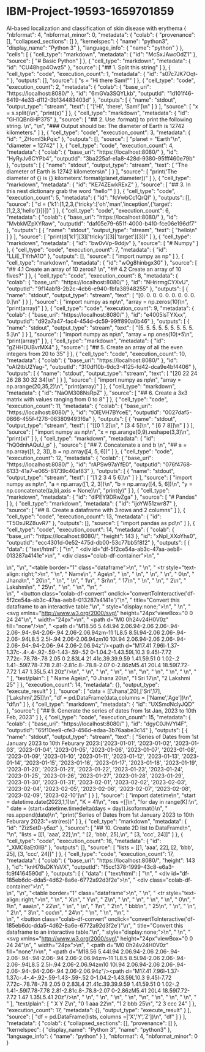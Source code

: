# IBM-Project-19593-1659701859
AI-based localization and classification of skin disease with erythema
{
  "nbformat": 4,
  "nbformat_minor": 0,
  "metadata": {
    "colab": {
      "provenance": [],
      "collapsed_sections": []
    },
    "kernelspec": {
      "name": "python3",
      "display_name": "Python 3"
    },
    "language_info": {
      "name": "python"
    }
  },
  "cells": [
    {
      "cell_type": "markdown",
      "metadata": {
        "id": "McSxJAwcOdZ1"
      },
      "source": [
        "# Basic Python"
      ]
    },
    {
      "cell_type": "markdown",
      "metadata": {
        "id": "CU48hgo4Owz5"
      },
      "source": [
        "## 1. Split this string"
      ]
    },
    {
      "cell_type": "code",
      "execution_count": 1,
      "metadata": {
        "id": "s07c7JK7Oqt-"
      },
      "outputs": [],
      "source": [
        "s = \"Hi there Sam!\""
      ]
    },
    {
      "cell_type": "code",
      "execution_count": 2,
      "metadata": {
        "colab": {
          "base_uri": "https://localhost:8080/"
        },
        "id": "6mGVa3SQYLkb",
        "outputId": "1d101f46-6419-4e33-d112-3b134483403d"
      },
      "outputs": [
        {
          "name": "stdout",
          "output_type": "stream",
          "text": [
            "['Hi', 'there', 'Sam!']\n"
          ]
        }
      ],
      "source": [
        "x = s.split()\n",
        "print(x)"
      ]
    },
    {
      "cell_type": "markdown",
      "metadata": {
        "id": "GH1QBn8HP375"
      },
      "source": [
        "## 2. Use .format() to print the following string. \n",
        "\n",
        "### Output should be: The diameter of Earth is 12742 kilometers."
      ]
    },
    {
      "cell_type": "code",
      "execution_count": 3,
      "metadata": {
        "id": "_ZHoml3kPqic"
      },
      "outputs": [],
      "source": [
        "planet = \"Earth\"\n",
        "diameter = 12742"
      ]
    },
    {
      "cell_type": "code",
      "execution_count": 4,
      "metadata": {
        "colab": {
          "base_uri": "https://localhost:8080/"
        },
        "id": "HyRyJv6CYPb4",
        "outputId": "3ba225af-e1a8-428d-9380-95fff460e79b"
      },
      "outputs": [
        {
          "name": "stdout",
          "output_type": "stream",
          "text": [
            "The diameter of Earth is 12742 kilometers\n"
          ]
        }
      ],
      "source": [
        "print('The diameter of {} is {} kilometers'.format(planet,diameter))"
      ]
    },
    {
      "cell_type": "markdown",
      "metadata": {
        "id": "KE74ZEwkRExZ"
      },
      "source": [
        "## 3. In this nest dictionary grab the word \"hello\""
      ]
    },
    {
      "cell_type": "code",
      "execution_count": 5,
      "metadata": {
        "id": "fcVwbCc1QrQI"
      },
      "outputs": [],
      "source": [
        "d = {'k1':[1,2,3,{'tricky':['oh','man','inception',{'target':[1,2,3,'hello']}]}]}"
      ]
    },
    {
      "cell_type": "code",
      "execution_count": 6,
      "metadata": {
        "colab": {
          "base_uri": "https://localhost:8080/"
        },
        "id": "MvbkMZpXYRaw",
        "outputId": "daf05e79-651f-4000-b410-fce06e196df7"
      },
      "outputs": [
        {
          "name": "stdout",
          "output_type": "stream",
          "text": [
            "hello\n"
          ]
        }
      ],
      "source": [
        "print(d['k1'][3]['tricky'][3]['target'][3])"
      ]
    },
    {
      "cell_type": "markdown",
      "metadata": {
        "id": "bw0vVp-9ddjv"
      },
      "source": [
        "# Numpy"
      ]
    },
    {
      "cell_type": "code",
      "execution_count": 7,
      "metadata": {
        "id": "LLiE_TYrhA1O"
      },
      "outputs": [],
      "source": [
        "import numpy as np"
      ]
    },
    {
      "cell_type": "markdown",
      "metadata": {
        "id": "wOg8hinbgx30"
      },
      "source": [
        "## 4.1 Create an array of 10 zeros? \n",
        "## 4.2 Create an array of 10 fives?"
      ]
    },
    {
      "cell_type": "code",
      "execution_count": 8,
      "metadata": {
        "colab": {
          "base_uri": "https://localhost:8080/"
        },
        "id": "NHrirmgCYXvU",
        "outputId": "9f14abf8-2b2c-4cb6-e940-fbfa38948255"
      },
      "outputs": [
        {
          "name": "stdout",
          "output_type": "stream",
          "text": [
            "[0. 0. 0. 0. 0. 0. 0. 0. 0. 0.]\n"
          ]
        }
      ],
      "source": [
        "import numpy as np\n",
        "array = np.zeros(10)\n",
        "print(array)"
      ]
    },
    {
      "cell_type": "code",
      "execution_count": 9,
      "metadata": {
        "colab": {
          "base_uri": "https://localhost:8080/"
        },
        "id": "e4005lsTYXxx",
        "outputId": "d92a7a47-fac4-454d-dc59-99ff890a0b46"
      },
      "outputs": [
        {
          "name": "stdout",
          "output_type": "stream",
          "text": [
            "[5. 5. 5. 5. 5. 5. 5. 5. 5. 5.]\n"
          ]
        }
      ],
      "source": [
        "import numpy as np\n",
        "array = np.ones(10)*5\n",
        "print(array)"
      ]
    },
    {
      "cell_type": "markdown",
      "metadata": {
        "id": "gZHHDUBvrMX4"
      },
      "source": [
        "## 5. Create an array of all the even integers from 20 to 35"
      ]
    },
    {
      "cell_type": "code",
      "execution_count": 10,
      "metadata": {
        "colab": {
          "base_uri": "https://localhost:8080/"
        },
        "id": "oAI2tbU2Yag-",
        "outputId": "310df10b-9dc3-4125-fd42-dca9e4bf4406"
      },
      "outputs": [
        {
          "name": "stdout",
          "output_type": "stream",
          "text": [
            "[20 22 24 26 28 30 32 34]\n"
          ]
        }
      ],
      "source": [
        "import numpy as np\n",
        "array = np.arange(20,35,2)\n",
        "print(array)"
      ]
    },
    {
      "cell_type": "markdown",
      "metadata": {
        "id": "NaOM308NsRpZ"
      },
      "source": [
        "## 6. Create a 3x3 matrix with values ranging from 0 to 8"
      ]
    },
    {
      "cell_type": "code",
      "execution_count": 11,
      "metadata": {
        "colab": {
          "base_uri": "https://localhost:8080/"
        },
        "id": "tOlEVH7BYceE",
        "outputId": "0027daf5-0866-455f-f276-063809493f6a"
      },
      "outputs": [
        {
          "name": "stdout",
          "output_type": "stream",
          "text": [
            "[[0 1 2]\n",
            " [3 4 5]\n",
            " [6 7 8]]\n"
          ]
        }
      ],
      "source": [
        "import numpy as np\n",
        "x = np.arange(0,9).reshape(3,3)\n",
        "print(x)"
      ]
    },
    {
      "cell_type": "markdown",
      "metadata": {
        "id": "hQ0dnhAQuU_p"
      },
      "source": [
        "## 7. Concatenate a and b \n",
        "## a = np.array([1, 2, 3]), b = np.array([4, 5, 6])"
      ]
    },
    {
      "cell_type": "code",
      "execution_count": 12,
      "metadata": {
        "colab": {
          "base_uri": "https://localhost:8080/"
        },
        "id": "rAPSw97aYfE0",
        "outputId": "076f4768-6133-41a7-e065-81739c40af83"
      },
      "outputs": [
        {
          "name": "stdout",
          "output_type": "stream",
          "text": [
            "[1 2 3 4 5 6]\n"
          ]
        }
      ],
      "source": [
        "import numpy as np\n",
        "a = np.array([1, 2, 3])\n",
        "b = np.array([4, 5, 6])\n",
        "y = np.concatenate((a,b),axis = None)\n",
        "print(y)"
      ]
    },
    {
      "cell_type": "markdown",
      "metadata": {
        "id": "dlPEY9DRwZga"
      },
      "source": [
        "# Pandas"
      ]
    },
    {
      "cell_type": "markdown",
      "metadata": {
        "id": "ijoYW51zwr87"
      },
      "source": [
        "## 8. Create a dataframe with 3 rows and 2 columns"
      ]
    },
    {
      "cell_type": "code",
      "execution_count": 13,
      "metadata": {
        "id": "T5OxJRZ8uvR7"
      },
      "outputs": [],
      "source": [
        "import pandas as pd\n"
      ]
    },
    {
      "cell_type": "code",
      "execution_count": 14,
      "metadata": {
        "colab": {
          "base_uri": "https://localhost:8080/",
          "height": 143
        },
        "id": "xNpI_XXoYhs0",
        "outputId": "ecc4301d-0e52-475d-db00-53c77bb5f8f2"
      },
      "outputs": [
        {
          "data": {
            "text/html": [
              "\n",
              "  <div id=\"df-5f2ce54a-ab3c-47aa-aeb8-013287a4141e\">\n",
              "    <div class=\"colab-df-container\">\n",
              "      <div>\n",
              "<style scoped>\n",
              "    .dataframe tbody tr th:only-of-type {\n",
              "        vertical-align: middle;\n",
              "    }\n",
              "\n",
              "    .dataframe tbody tr th {\n",
              "        vertical-align: top;\n",
              "    }\n",
              "\n",
              "    .dataframe thead th {\n",
              "        text-align: right;\n",
              "    }\n",
              "</style>\n",
              "<table border=\"1\" class=\"dataframe\">\n",
              "  <thead>\n",
              "    <tr style=\"text-align: right;\">\n",
              "      <th></th>\n",
              "      <th>Name</th>\n",
              "      <th>Age</th>\n",
              "    </tr>\n",
              "  </thead>\n",
              "  <tbody>\n",
              "    <tr>\n",
              "      <th>0</th>\n",
              "      <td>Jhana</td>\n",
              "      <td>20</td>\n",
              "    </tr>\n",
              "    <tr>\n",
              "      <th>1</th>\n",
              "      <td>Sri</td>\n",
              "      <td>17</td>\n",
              "    </tr>\n",
              "    <tr>\n",
              "      <th>2</th>\n",
              "      <td>Lakshmi</td>\n",
              "      <td>25</td>\n",
              "    </tr>\n",
              "  </tbody>\n",
              "</table>\n",
              "</div>\n",
              "      <button class=\"colab-df-convert\" onclick=\"convertToInteractive('df-5f2ce54a-ab3c-47aa-aeb8-013287a4141e')\"\n",
              "              title=\"Convert this dataframe to an interactive table.\"\n",
              "              style=\"display:none;\">\n",
              "        \n",
              "  <svg xmlns=\"http://www.w3.org/2000/svg\" height=\"24px\"viewBox=\"0 0 24 24\"\n",
              "       width=\"24px\">\n",
              "    <path d=\"M0 0h24v24H0V0z\" fill=\"none\"/>\n",
              "    <path d=\"M18.56 5.44l.94 2.06.94-2.06 2.06-.94-2.06-.94-.94-2.06-.94 2.06-2.06.94zm-11 1L8.5 8.5l.94-2.06 2.06-.94-2.06-.94L8.5 2.5l-.94 2.06-2.06.94zm10 10l.94 2.06.94-2.06 2.06-.94-2.06-.94-.94-2.06-.94 2.06-2.06.94z\"/><path d=\"M17.41 7.96l-1.37-1.37c-.4-.4-.92-.59-1.43-.59-.52 0-1.04.2-1.43.59L10.3 9.45l-7.72 7.72c-.78.78-.78 2.05 0 2.83L4 21.41c.39.39.9.59 1.41.59.51 0 1.02-.2 1.41-.59l7.78-7.78 2.81-2.81c.8-.78.8-2.07 0-2.86zM5.41 20L4 18.59l7.72-7.72 1.47 1.35L5.41 20z\"/>\n",
              "  </svg>\n",
              "      </button>\n",
              "      \n",
              "  <style>\n",
              "    .colab-df-container {\n",
              "      display:flex;\n",
              "      flex-wrap:wrap;\n",
              "      gap: 12px;\n",
              "    }\n",
              "\n",
              "    .colab-df-convert {\n",
              "      background-color: #E8F0FE;\n",
              "      border: none;\n",
              "      border-radius: 50%;\n",
              "      cursor: pointer;\n",
              "      display: none;\n",
              "      fill: #1967D2;\n",
              "      height: 32px;\n",
              "      padding: 0 0 0 0;\n",
              "      width: 32px;\n",
              "    }\n",
              "\n",
              "    .colab-df-convert:hover {\n",
              "      background-color: #E2EBFA;\n",
              "      box-shadow: 0px 1px 2px rgba(60, 64, 67, 0.3), 0px 1px 3px 1px rgba(60, 64, 67, 0.15);\n",
              "      fill: #174EA6;\n",
              "    }\n",
              "\n",
              "    [theme=dark] .colab-df-convert {\n",
              "      background-color: #3B4455;\n",
              "      fill: #D2E3FC;\n",
              "    }\n",
              "\n",
              "    [theme=dark] .colab-df-convert:hover {\n",
              "      background-color: #434B5C;\n",
              "      box-shadow: 0px 1px 3px 1px rgba(0, 0, 0, 0.15);\n",
              "      filter: drop-shadow(0px 1px 2px rgba(0, 0, 0, 0.3));\n",
              "      fill: #FFFFFF;\n",
              "    }\n",
              "  </style>\n",
              "\n",
              "      <script>\n",
              "        const buttonEl =\n",
              "          document.querySelector('#df-5f2ce54a-ab3c-47aa-aeb8-013287a4141e button.colab-df-convert');\n",
              "        buttonEl.style.display =\n",
              "          google.colab.kernel.accessAllowed ? 'block' : 'none';\n",
              "\n",
              "        async function convertToInteractive(key) {\n",
              "          const element = document.querySelector('#df-5f2ce54a-ab3c-47aa-aeb8-013287a4141e');\n",
              "          const dataTable =\n",
              "            await google.colab.kernel.invokeFunction('convertToInteractive',\n",
              "                                                     [key], {});\n",
              "          if (!dataTable) return;\n",
              "\n",
              "          const docLinkHtml = 'Like what you see? Visit the ' +\n",
              "            '<a target=\"_blank\" href=https://colab.research.google.com/notebooks/data_table.ipynb>data table notebook</a>'\n",
              "            + ' to learn more about interactive tables.';\n",
              "          element.innerHTML = '';\n",
              "          dataTable['output_type'] = 'display_data';\n",
              "          await google.colab.output.renderOutput(dataTable, element);\n",
              "          const docLink = document.createElement('div');\n",
              "          docLink.innerHTML = docLinkHtml;\n",
              "          element.appendChild(docLink);\n",
              "        }\n",
              "      </script>\n",
              "    </div>\n",
              "  </div>\n",
              "  "
            ],
            "text/plain": [
              "      Name  Age\n",
              "0    Jhana   20\n",
              "1      Sri   17\n",
              "2  Lakshmi   25"
            ]
          },
          "execution_count": 14,
          "metadata": {},
          "output_type": "execute_result"
        }
      ],
      "source": [
        "data = [['Jhana',20],['Sri',17],['Lakshmi',25]]\n",
        "df = pd.DataFrame(data,columns = ['Name','Age'])\n",
        "df\n"
      ]
    },
    {
      "cell_type": "markdown",
      "metadata": {
        "id": "UXSmdNclyJQD"
      },
      "source": [
        "## 9. Generate the series of dates from 1st Jan, 2023 to 10th Feb, 2023"
      ]
    },
    {
      "cell_type": "code",
      "execution_count": 15,
      "metadata": {
        "colab": {
          "base_uri": "https://localhost:8080/"
        },
        "id": "dgyC0JhVYl4F",
        "outputId": "65f10ee9-cfe3-456d-edaa-3b76aabe3c14"
      },
      "outputs": [
        {
          "name": "stdout",
          "output_type": "stream",
          "text": [
            "Series of Dates from 1st January 2023 to 10th Feburary 2023:['2023-01-01', '2023-01-02', '2023-01-03', '2023-01-04', '2023-01-05', '2023-01-06', '2023-01-07', '2023-01-08', '2023-01-09', '2023-01-10', '2023-01-11', '2023-01-12', '2023-01-13', '2023-01-14', '2023-01-15', '2023-01-16', '2023-01-17', '2023-01-18', '2023-01-19', '2023-01-20', '2023-01-21', '2023-01-22', '2023-01-23', '2023-01-24', '2023-01-25', '2023-01-26', '2023-01-27', '2023-01-28', '2023-01-29', '2023-01-30', '2023-01-31', '2023-02-01', '2023-02-02', '2023-02-03', '2023-02-04', '2023-02-05', '2023-02-06', '2023-02-07', '2023-02-08', '2023-02-09', '2023-02-10']\n"
          ]
        }
      ],
      "source": [
        "import datetime\n",
        "start = datetime.date(2023,1,1)\n",
        "K = 41\n",
        "res =[]\n",
        "for day in range(K):\n",
        "    date = (start+datetime.timedelta(days = day)).isoformat()\n",
        "    res.append(date)\n",
        "print(\"Series of Dates from 1st January 2023 to 10th Feburary 2023:\"+str(res))"
      ]
    },
    {
      "cell_type": "markdown",
      "metadata": {
        "id": "ZizSetD-y5az"
      },
      "source": [
        "## 10. Create 2D list to DataFrame\n",
        "\n",
        "lists = [[1, 'aaa', 22],\n",
        "         [2, 'bbb', 25],\n",
        "         [3, 'ccc', 24]]"
      ]
    },
    {
      "cell_type": "code",
      "execution_count": 16,
      "metadata": {
        "id": "_XMC8aEt0llB"
      },
      "outputs": [],
      "source": [
        "lists = [[1, 'aaa', 22], [2, 'bbb', 25], [3, 'ccc', 24]]"
      ]
    },
    {
      "cell_type": "code",
      "execution_count": 17,
      "metadata": {
        "colab": {
          "base_uri": "https://localhost:8080/",
          "height": 143
        },
        "id": "knH76sDKYsVX",
        "outputId": "f5cc1378-1999-43c8-e6a3-fc9f4164590d"
      },
      "outputs": [
        {
          "data": {
            "text/html": [
              "\n",
              "  <div id=\"df-185eb6dc-dda5-4d62-8a6e-6772a92d3f2e\">\n",
              "    <div class=\"colab-df-container\">\n",
              "      <div>\n",
              "<style scoped>\n",
              "    .dataframe tbody tr th:only-of-type {\n",
              "        vertical-align: middle;\n",
              "    }\n",
              "\n",
              "    .dataframe tbody tr th {\n",
              "        vertical-align: top;\n",
              "    }\n",
              "\n",
              "    .dataframe thead th {\n",
              "        text-align: right;\n",
              "    }\n",
              "</style>\n",
              "<table border=\"1\" class=\"dataframe\">\n",
              "  <thead>\n",
              "    <tr style=\"text-align: right;\">\n",
              "      <th></th>\n",
              "      <th>X</th>\n",
              "      <th>Y</th>\n",
              "      <th>Z</th>\n",
              "    </tr>\n",
              "  </thead>\n",
              "  <tbody>\n",
              "    <tr>\n",
              "      <th>0</th>\n",
              "      <td>1</td>\n",
              "      <td>aaa</td>\n",
              "      <td>22</td>\n",
              "    </tr>\n",
              "    <tr>\n",
              "      <th>1</th>\n",
              "      <td>2</td>\n",
              "      <td>bbb</td>\n",
              "      <td>25</td>\n",
              "    </tr>\n",
              "    <tr>\n",
              "      <th>2</th>\n",
              "      <td>3</td>\n",
              "      <td>ccc</td>\n",
              "      <td>24</td>\n",
              "    </tr>\n",
              "  </tbody>\n",
              "</table>\n",
              "</div>\n",
              "      <button class=\"colab-df-convert\" onclick=\"convertToInteractive('df-185eb6dc-dda5-4d62-8a6e-6772a92d3f2e')\"\n",
              "              title=\"Convert this dataframe to an interactive table.\"\n",
              "              style=\"display:none;\">\n",
              "        \n",
              "  <svg xmlns=\"http://www.w3.org/2000/svg\" height=\"24px\"viewBox=\"0 0 24 24\"\n",
              "       width=\"24px\">\n",
              "    <path d=\"M0 0h24v24H0V0z\" fill=\"none\"/>\n",
              "    <path d=\"M18.56 5.44l.94 2.06.94-2.06 2.06-.94-2.06-.94-.94-2.06-.94 2.06-2.06.94zm-11 1L8.5 8.5l.94-2.06 2.06-.94-2.06-.94L8.5 2.5l-.94 2.06-2.06.94zm10 10l.94 2.06.94-2.06 2.06-.94-2.06-.94-.94-2.06-.94 2.06-2.06.94z\"/><path d=\"M17.41 7.96l-1.37-1.37c-.4-.4-.92-.59-1.43-.59-.52 0-1.04.2-1.43.59L10.3 9.45l-7.72 7.72c-.78.78-.78 2.05 0 2.83L4 21.41c.39.39.9.59 1.41.59.51 0 1.02-.2 1.41-.59l7.78-7.78 2.81-2.81c.8-.78.8-2.07 0-2.86zM5.41 20L4 18.59l7.72-7.72 1.47 1.35L5.41 20z\"/>\n",
              "  </svg>\n",
              "      </button>\n",
              "      \n",
              "  <style>\n",
              "    .colab-df-container {\n",
              "      display:flex;\n",
              "      flex-wrap:wrap;\n",
              "      gap: 12px;\n",
              "    }\n",
              "\n",
              "    .colab-df-convert {\n",
              "      background-color: #E8F0FE;\n",
              "      border: none;\n",
              "      border-radius: 50%;\n",
              "      cursor: pointer;\n",
              "      display: none;\n",
              "      fill: #1967D2;\n",
              "      height: 32px;\n",
              "      padding: 0 0 0 0;\n",
              "      width: 32px;\n",
              "    }\n",
              "\n",
              "    .colab-df-convert:hover {\n",
              "      background-color: #E2EBFA;\n",
              "      box-shadow: 0px 1px 2px rgba(60, 64, 67, 0.3), 0px 1px 3px 1px rgba(60, 64, 67, 0.15);\n",
              "      fill: #174EA6;\n",
              "    }\n",
              "\n",
              "    [theme=dark] .colab-df-convert {\n",
              "      background-color: #3B4455;\n",
              "      fill: #D2E3FC;\n",
              "    }\n",
              "\n",
              "    [theme=dark] .colab-df-convert:hover {\n",
              "      background-color: #434B5C;\n",
              "      box-shadow: 0px 1px 3px 1px rgba(0, 0, 0, 0.15);\n",
              "      filter: drop-shadow(0px 1px 2px rgba(0, 0, 0, 0.3));\n",
              "      fill: #FFFFFF;\n",
              "    }\n",
              "  </style>\n",
              "\n",
              "      <script>\n",
              "        const buttonEl =\n",
              "          document.querySelector('#df-185eb6dc-dda5-4d62-8a6e-6772a92d3f2e button.colab-df-convert');\n",
              "        buttonEl.style.display =\n",
              "          google.colab.kernel.accessAllowed ? 'block' : 'none';\n",
              "\n",
              "        async function convertToInteractive(key) {\n",
              "          const element = document.querySelector('#df-185eb6dc-dda5-4d62-8a6e-6772a92d3f2e');\n",
              "          const dataTable =\n",
              "            await google.colab.kernel.invokeFunction('convertToInteractive',\n",
              "                                                     [key], {});\n",
              "          if (!dataTable) return;\n",
              "\n",
              "          const docLinkHtml = 'Like what you see? Visit the ' +\n",
              "            '<a target=\"_blank\" href=https://colab.research.google.com/notebooks/data_table.ipynb>data table notebook</a>'\n",
              "            + ' to learn more about interactive tables.';\n",
              "          element.innerHTML = '';\n",
              "          dataTable['output_type'] = 'display_data';\n",
              "          await google.colab.output.renderOutput(dataTable, element);\n",
              "          const docLink = document.createElement('div');\n",
              "          docLink.innerHTML = docLinkHtml;\n",
              "          element.appendChild(docLink);\n",
              "        }\n",
              "      </script>\n",
              "    </div>\n",
              "  </div>\n",
              "  "
            ],
            "text/plain": [
              "   X    Y   Z\n",
              "0  1  aaa  22\n",
              "1  2  bbb  25\n",
              "2  3  ccc  24"
            ]
          },
          "execution_count": 17,
          "metadata": {},
          "output_type": "execute_result"
        }
      ],
      "source": [
        "df = pd.DataFrame(lists, columns =['X','Y','Z'])\n",
        "df"
      ]
    }
  ],
  "metadata": {
    "colab": {
      "collapsed_sections": [],
      "provenance": []
    },
    "kernelspec": {
      "display_name": "Python 3",
      "name": "python3"
    },
    "language_info": {
      "name": "python"
    }
  },
  "nbformat": 4,
  "nbformat_minor": 0
}
